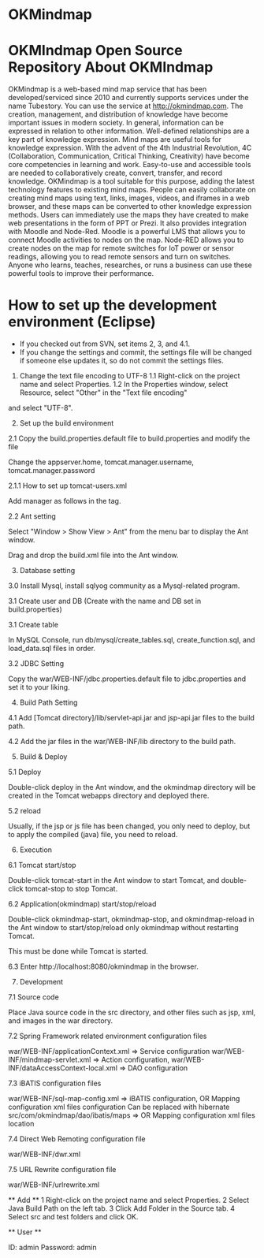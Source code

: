 # OKMindmap
OKMIndmap Open Source Repository
About OKMIndmap
===================================
OKMindmap is a web-based mind map service that has been developed/serviced since 2010 and currently supports services under the name Tubestory. You can use the service at http://okmindmap.com. The creation, management, and distribution of knowledge have become important issues in modern society. In general, information can be expressed in relation to other information. Well-defined relationships are a key part of knowledge expression. Mind maps are useful tools for knowledge expression. With the advent of the 4th Industrial Revolution, 4C (Collaboration, Communication, Critical Thinking, Creativity) have become core competencies in learning and work. Easy-to-use and accessible tools are needed to collaboratively create, convert, transfer, and record knowledge. OKMindmap is a tool suitable for this purpose, adding the latest technology features to existing mind maps. People can easily collaborate on creating mind maps using text, links, images, videos, and iframes in a web browser, and these maps can be converted to other knowledge expression methods. Users can immediately use the maps they have created to make web presentations in the form of PPT or Prezi. It also provides integration with Moodle and Node-Red. Moodle is a powerful LMS that allows you to connect Moodle activities to nodes on the map. Node-RED allows you to create nodes on the map for remote switches for IoT power or sensor readings, allowing you to read remote sensors and turn on switches. Anyone who learns, teaches, researches, or runs a business can use these powerful tools to improve their performance.


How to set up the development environment (Eclipse)
===================================

* If you checked out from SVN, set items 2, 3, and 4.1.
* If you change the settings and commit, the settings file will be changed if someone else updates it, so
do not commit the settings files.

1. Change the text file encoding to UTF-8
1.1 Right-click on the project name and select Properties.
1.2 In the Properties window, select Resource, select "Other" in the "Text file encoding"

and select "UTF-8".

2. Set up the build environment

2.1 Copy the build.properties.default file to build.properties and modify the file

Change the appserver.home, tomcat.manager.username, tomcat.manager.password

2.1.1 How to set up tomcat-users.xml

Add manager as follows in the <tomcat-users> tag.

<role rolename="manager"/>
<role rolename="admin"/>
<user username="admin" password="1audtjs2" roles="admin,manager"/>

2.2 Ant setting

Select "Window > Show View > Ant" from the menu bar to display the Ant window.

Drag and drop the build.xml file into the Ant window.

3. Database setting

3.0 Install Mysql, install sqlyog community as a Mysql-related program.

3.1 Create user and DB (Create with the name and DB set in build.properties)

3.1 Create table

In MySQL Console, run db/mysql/create_tables.sql, create_function.sql, and load_data.sql files in order.

3.2 JDBC Setting

Copy the war/WEB-INF/jdbc.properties.default file to jdbc.properties and set it to your liking.

4. Build Path Setting

4.1 Add [Tomcat directory]/lib/servlet-api.jar and jsp-api.jar files to the build path.

4.2 Add the jar files in the war/WEB-INF/lib directory to the build path.

5. Build & Deploy

5.1 Deploy

Double-click deploy in the Ant window, and the okmindmap directory will be created in the Tomcat webapps directory and deployed there.

5.2 reload

Usually, if the jsp or js file has been changed, you only need to deploy, but to apply the compiled (java) file, you need to reload.

6. Execution

6.1 Tomcat start/stop

Double-click tomcat-start in the Ant window to start Tomcat, and double-click tomcat-stop to stop Tomcat.

6.2 Application(okmindmap) start/stop/reload

Double-click okmindmap-start, okmindmap-stop, and okmindmap-reload in the Ant window to start/stop/reload only okmindmap without restarting Tomcat.

This must be done while Tomcat is started.

6.3 Enter http://localhost:8080/okmindmap in the browser.

7. Development

7.1 Source code

Place Java source code in the src directory, and other files such as jsp, xml, and images in the war directory.

7.2 Spring Framework related environment configuration files

war/WEB-INF/applicationContext.xml => Service configuration
war/WEB-INF/mindmap-servlet.xml => Action configuration,
war/WEB-INF/dataAccessContext-local.xml => DAO configuration

7.3 iBATIS configuration files

war/WEB-INF/sql-map-config.xml => iBATIS configuration,
OR Mapping configuration xml files configuration
Can be replaced with hibernate
src/com/okmindmap/dao/ibatis/maps => OR Mapping configuration xml files location

7.4 Direct Web Remoting configuration file

war/WEB-INF/dwr.xml

7.5 URL Rewrite configuration file

war/WEB-INF/urlrewrite.xml

** Add **
1 Right-click on the project name and select Properties.
2 Select Java Build Path on the left tab. 3 Click Add Folder in the Source tab.
4 Select src and test folders and click OK.

** User **

ID: admin
Password: admin
